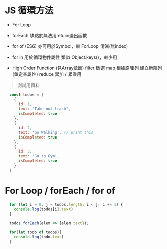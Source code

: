 # JS 循環方法
- For Loop 

- forEach 缺點於無法用return退出函數

- for of (ES6) 
亦可用於Symbol，較 ForLoop 清晰(無index)

- for in 用於循環物件屬性
類似 Object.keys()，較少用

- High Order Function (見Array章節)
filter 篩選
map  根據原陣列 建立新陣列 (鎖定某屬性)
reduce 累加 / 累乘用

> 測試用資料
```js
  const todos = [
    {
      id: 1,
      text: 'Take out trash',
      isCompleted: true
    },
    {
      id: 2,
      text: 'Go Walking', // print this
      isCompleted: true
    },
    {
      id: 3,
      text: 'Go to Gym',
      isCompleted: true
    }
  ]
```


# For Loop / forEach / for of
```js
  for (let i = 0, j = todos.length; i < j; i += 1) {
    console.log(todos[i].text)
  }

  todos.forEach(elem => {elem.text});

  for(let todo of todos){
    console.log(todo.text)
  }
```